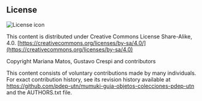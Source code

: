 ## License
![License icon](https://licensebuttons.net/l/by-sa/3.0/88x31.png)

This content is distributed under Creative Commons License Share-Alike, 4.0. [https://creativecommons.org/licenses/by-sa/4.0/](https://creativecommons.org/licenses/by-sa/4.0)

Copyright Mariana Matos, Gustavo Crespi and contributors

This content consists of voluntary contributions made by many
individuals. For exact contribution history, see its revision history
available at https://github.com/pdep-utn/mumuki-guia-objetos-colecciones-pdep-utn and the AUTHORS.txt file.

